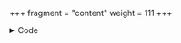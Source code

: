 +++
fragment = "content"
weight = 111
+++

<details><summary>Code</summary>
```
+++
fragment = "footer"
#disabled = true
date = "2016-09-07"
weight = 110
background = "secondary"

menu_title = "Link Title"

[asset]
  title = "Logo Title"
  image = "logo.svg"
  text = "Logo Subtext"
  url = "#"
+++

#### Description Title

Project description such as:
Open source theme for your next project
Provided by Okkur Labs
```
</details>
